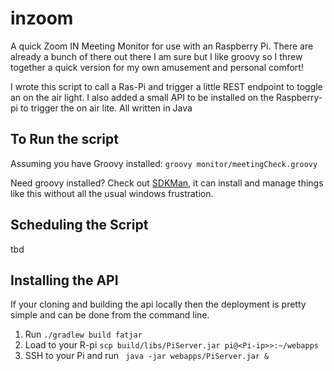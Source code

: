 # inzoom
A quick Zoom IN Meeting Monitor for use with an Raspberry Pi.  There  are already a bunch of there out there I am sure but I like groovy so I threw together a quick version for my own amusement and personal comfort!

I wrote this script to call a Ras-Pi and trigger a little REST endpoint to toggle an on the air light.  I also added a small API to be installed on the Raspberry-pi to trigger the on air lite.  All written in Java

To Run the script
-----------------
Assuming you have Groovy installed: 
```groovy monitor/meetingCheck.groovy```

Need groovy installed? Check out [SDKMan](https://sdkman.io/), it can install and manage things like this without all the usual windows frustration.

Scheduling the Script
---------------------

tbd

Installing the API
------------------

If your cloning and building the api locally then the deployment is pretty simple and can be done from the command line.

1. Run ```./gradlew build fatjar```
2. Load to your R-pi  ```` scp build/libs/PiServer.jar pi@<Pi-ip>>:~/webapps ````
3. SSH to your Pi and run ```` java -jar webapps/PiServer.jar &````
